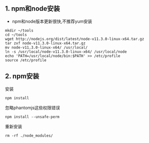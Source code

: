 ## 1. npm和node安装
+ npm和node版本更新很快,不推荐yum安装
```
mkdir ~/tools
cd ~/tools
wget http://nodejs.org/dist/latest/node-v11.3.0-linux-x64.tar.gz
tar zxf node-v11.3.0-linux-x64.tar.gz 
mv node-v11.3.0-linux-x64/ /usr/local/
ln -s /usr/local/node-v11.3.0-linux-x64/ /usr/local/node
echo 'PATH=/usr/local/node/bin:$PATH' >> /etc/profile
source /etc/profile
```
## 2. npm安装
安装
```
npm install
```
忽略phantomjs这些权限错误
```
npm install --unsafe-perm
```
重新安装
```
rm -rf ./node_modules/
```
